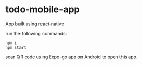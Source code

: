 # todo-mobile-app
App built using react-native


run the following commands:
```
npm i
npm start
```

scan QR code using Expo-go app on Android to open this app.
